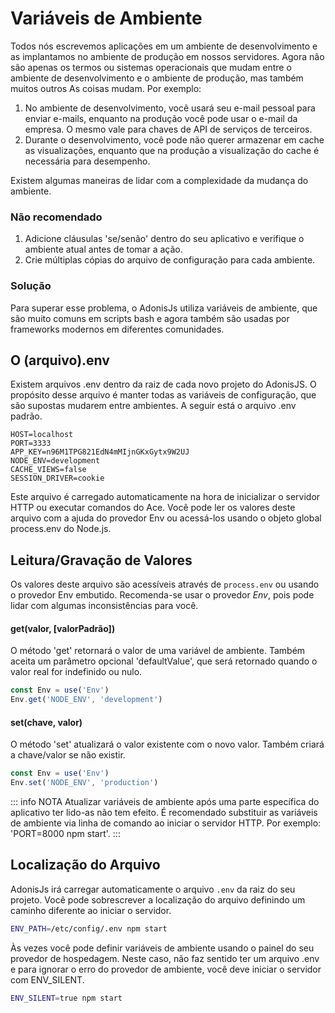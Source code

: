 # Variáveis de Ambiente

Todos nós escrevemos aplicações em um ambiente de desenvolvimento e as implantamos no ambiente de produção em nossos servidores. Agora não são apenas os termos ou sistemas operacionais que mudam entre o ambiente de desenvolvimento e o ambiente de produção, mas também muitos outros
As coisas mudam. Por exemplo:

1. No ambiente de desenvolvimento, você usará seu e-mail pessoal para enviar e-mails, enquanto na produção você pode usar o e-mail da empresa. O mesmo vale para chaves de API de serviços de terceiros.
2. Durante o desenvolvimento, você pode não querer armazenar em cache as visualizações, enquanto que na produção a visualização do cache é necessária para desempenho.

Existem algumas maneiras de lidar com a complexidade da mudança do ambiente.

### Não recomendado

1. Adicione cláusulas 'se/senão' dentro do seu aplicativo e verifique o ambiente atual antes de tomar a ação.
2. Crie múltiplas cópias do arquivo de configuração para cada ambiente.

### Solução
Para superar esse problema, o AdonisJs utiliza variáveis de ambiente, que são muito comuns em scripts bash e agora também são usadas por frameworks modernos em diferentes comunidades.

## O (arquivo).env
Existem arquivos .env dentro da raiz de cada novo projeto do AdonisJS. O propósito desse arquivo é manter todas as variáveis ​​de configuração, que são supostas mudarem entre ambientes. A seguir está o arquivo .env padrão.

```
HOST=localhost
PORT=3333
APP_KEY=n96M1TPG821EdN4mMIjnGKxGytx9W2UJ
NODE_ENV=development
CACHE_VIEWS=false
SESSION_DRIVER=cookie
```

Este arquivo é carregado automaticamente na hora de inicializar o servidor HTTP ou executar comandos do Ace. Você pode ler os valores deste arquivo com a ajuda do provedor Env ou acessá-los usando o objeto global process.env do Node.js.

## Leitura/Gravação de Valores
Os valores deste arquivo são acessíveis através de `process.env` ou usando o provedor Env embutido. Recomenda-se usar o provedor *Env*, pois pode lidar com algumas inconsistências para você.

#### get(valor, [valorPadrão])
O método 'get' retornará o valor de uma variável de ambiente. Também aceita um parâmetro opcional 'defaultValue', que será retornado quando o valor real for indefinido ou nulo.

```js
const Env = use('Env')
Env.get('NODE_ENV', 'development')
```

#### set(chave, valor)
O método 'set' atualizará o valor existente com o novo valor. Também criará a chave/valor se não existir.

```js
const Env = use('Env')
Env.set('NODE_ENV', 'production')
```

::: info NOTA
Atualizar variáveis de ambiente após uma parte específica do aplicativo ter lido-as não tem efeito. É recomendado substituir as variáveis de ambiente via linha de comando ao iniciar o servidor HTTP. Por exemplo: 'PORT=8000 npm start'.
:::

## Localização do Arquivo
AdonisJs irá carregar automaticamente o arquivo `.env` da raiz do seu projeto. Você pode sobrescrever a localização do arquivo definindo um caminho diferente ao iniciar o servidor.

```bash
ENV_PATH=/etc/config/.env npm start
```

Às vezes você pode definir variáveis ​​de ambiente usando o painel do seu provedor de hospedagem. Neste caso, não faz sentido ter um arquivo .env e para ignorar o erro do provedor de ambiente, você deve iniciar o servidor com ENV_SILENT.

```bash
ENV_SILENT=true npm start
```

